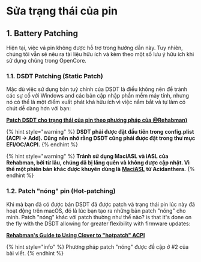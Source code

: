 # Sửa trạng thái của pin



## 1. Battery Patching

Hiện tại, việc vá pin không được hỗ trợ trong hướng dẫn này. Tuy nhiên, chúng tôi vẫn sẽ nêu ra tài liệu hữu ích và kèm theo một số lưu ý hữu ích khi sử dụng chúng trong OpenCore.

### 1.1. DSDT Patching \(Static Patch\)

Mặc dù việc sử dụng bản tuỳ chỉnh của DSDT là điều không nên để tránh các sự cố với Windows and các bản cập nhập phần mềm máy tính, nhưng nó có thể là một điểm xuất phát khá hữu ích vì việc nắm bắt và tự làm có chút dễ dàng hơn với bạn:

[**Patch DSDT cho trạng thái của pin theo phương pháp của @Rehabman\)**](https://phuanh004.gitbook.io/hackintosh-vn/nhung-lien-ket-ngoai-duoc-dich-de-ho-tro-cho-bai-huong-dan/patch-dsdt-cho-trang-thai-cua-pin#huong-dan-cach-patch-dsdt-de-trang-thai-pin-hoat-dong)

{% hint style="warning" %}
**DSDT phải được đặt đầu tiên trong config.plist \(ACPI -&gt; Add\). Cũng nên nhớ rằng DSDT cũng phải được đặt trong thư mục EFI/OC/ACPI.**
{% endhint %}

{% hint style="warning" %}
**Tránh sử dụng MaciASL và iASL của Rehabman, bởi từ lâu, chúng đã bị lãng quên và không được cập nhật. Vì thế một phiên bản khác được khuyên dùng là** [**MaciASL**](https://github.com/acidanthera/MaciASL/releases) **từ Acidanthera.**
{% endhint %}

### 1.2. Patch "nóng" pin \(Hot-patching\) <a id="battery-hot-patching"></a>

Khi mà bạn đã có được bản DSDT đã được patch và trạng thái pin lúc này đã hoạt động trên macOS, đó là lúc bạn tạo ra những bản patch "nóng" cho mình. Patch "nóng" khác với patch thường như thế nào? is that it's done on the fly with the DSDT allowing for greater flexibility with firmware updates:

[**Rehabman's Guide to Using Clover to "hotpatch" ACPI**](https://www.tonymacx86.com/threads/guide-using-clover-to-hotpatch-acpi.200137/)

{% hint style="info" %}
Phương pháp patch "nóng" được đề cập ở \#2 của bài viết.
{% endhint %}



